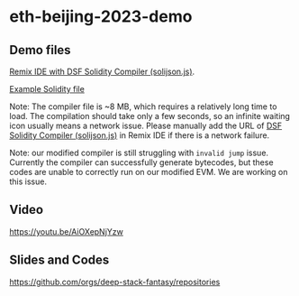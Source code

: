 # eth-beijing-2023-demo

## Demo files

[Remix IDE with DSF Solidity Compiler (solijson.js)](https://remix.ethereum.org/#lang=en&optimize=false&runs=200&evmVersion=null&version=https://ec2-35-88-251-70.us-west-2.compute.amazonaws.com:8899/eth-beijing-demo/soljson.js).

[Example Solidity file](https://ec2-35-88-251-70.us-west-2.compute.amazonaws.com:8899/eth-beijing-demo/test100.sol)

Note: The compiler file is ~8 MB, which requires a relatively long time to load. The compilation should take only a few seconds, so an infinite waiting icon usually means a network issue. Please manually add the URL of [DSF Solidity Compiler (solijson.js)](https://ec2-35-88-251-70.us-west-2.compute.amazonaws.com:8899/eth-beijing-demo/soljson.js) in Remix IDE if there is a network failure.

Note: our modified compiler is still struggling with `invalid jump` issue. Currently the compiler can successfully generate bytecodes, but these codes are unable to correctly run on our modified EVM. We are working on this issue.

## Video
https://youtu.be/AiOXepNjYzw

## Slides and Codes
https://github.com/orgs/deep-stack-fantasy/repositories
